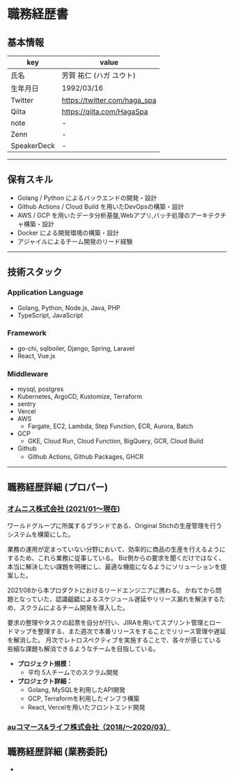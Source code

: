 # 職務経歴書

## 基本情報

|key|value|
|---|---|
|氏名|芳賀 祐仁 (ハガ ユウト)|
|生年月日|1992/03/16|
|Twitter|https://twitter.com/haga_spa|
|Qiita|https://qiita.com/HagaSpa|
|note|-|
|Zenn|-|
|SpeakerDeck|-|

---

## 保有スキル

- Golang / Python によるバックエンドの開発・設計
- Github Actions / Cloud Build を用いたDevOpsの構築・設計
- AWS / GCP を用いたデータ分析基盤,Webアプリ,バッチ処理のアーキテクチャ構築・設計
- Docker による開発環境の構築・設計
- アジャイルによるチーム開発のリード経験


---

## 技術スタック

### Application Language
- Golang, Python, Node.js, Java, PHP
- TypeScript, JavaScript

### Framework
- go-chi, sqlboiler, Django, Spring, Laravel
- React, Vue.js


### Middleware
- mysql, postgres
- Kubernetes, ArgoCD, Kustomize, Terraform
- sentry
- Vercel
- AWS
   - Fargate, EC2, Lambda, Step Function, ECR, Aurora, Batch
- GCP
   - GKE, Cloud Run, Cloud Function, BigQuery, GCR, Cloud Build
- Github
   - Github Actions, Github Packages, GHCR　

---

## 職務経歴詳細 (プロパー)
### [オムニス株式会社 (2021/01〜現在)](https://www.omnisinc.co/)
ワールドグループに所属するブランドである、Original Stichの生産管理を行うシステムを構築にした。

業務の運用が定まっていない分野において、効率的に商品の生産を行えるようにするため、これら業務に従事している。
Biz側からの要求を聞くだけではなく、本当に解決したい課題を明確にし、最適な機能になるようにソリューションを提案した。

2021/08から本プロダクトにおけるリードエンジニアに携わる。
かねてから問題となっていた、認識齟齬によるスケジュール遅延やリリース漏れを解決するため、スクラムによるチーム開発を導入した。

要求の整理やタスクの起票を自分が行い、JIRAを用いてスプリント管理とロードマップを整理する、また週次で本番リリースをすることでリリース管理や遅延を解消した。
月次でレトロスペクティブを実施することで、各々が感じている些細な課題も解消できるようなチームを目指している。

- **プロジェクト規模：**
    - 平均 5人チームでのスクラム開発
- **プロジェクト詳細：**
    - Golang, MySQLを利用したAPI開発
    - GCP, Terraformを利用したインフラ構築
    - React, Vercelを用いたフロントエンド開発


### [auコマース&ライフ株式会社（2018/〜2020/03）](https://www.au-cl.co.jp/)



## 職務経歴詳細 (業務委託)
- 
